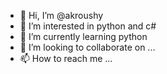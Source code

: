 - 👋 Hi, I’m @akroushy
- 👀 I’m interested in python and c#
- 🌱 I’m currently learning python
- 💞️ I’m looking to collaborate on ...
- 📫 How to reach me ...

<!---
akroushy/akroushy is a ✨ special ✨ repository because its `README.md` (this file) appears on your GitHub profile.
You can click the Preview link to take a look at your changes.
--->
